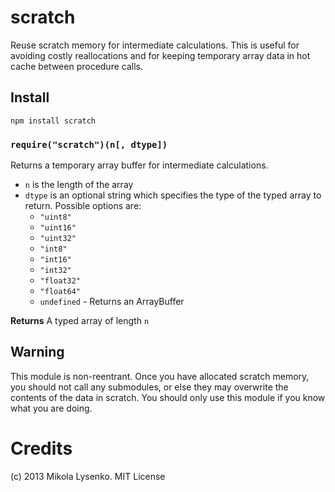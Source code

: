 scratch
=======
Reuse scratch memory for intermediate calculations.  This is useful for avoiding costly reallocations and for keeping temporary array data in hot cache between procedure calls.

## Install

    npm install scratch

### `require("scratch")(n[, dtype])`
Returns a temporary array buffer for intermediate calculations.

* `n` is the length of the array
* `dtype` is an optional string which specifies the type of the typed array to return.  Possible options are:
    + `"uint8"`
    + `"uint16"`
    + `"uint32"`
    + `"int8"`
    + `"int16"`
    + `"int32"`
    + `"float32"`
    + `"float64"`
    + `undefined` - Returns an ArrayBuffer

**Returns** A typed array of length `n`

## Warning
This module is non-reentrant.  Once you have allocated scratch memory, you should not call any submodules, or else they may overwrite the contents of the data in scratch.  You should only use this module if you know what you are doing.

# Credits
(c) 2013 Mikola Lysenko. MIT License